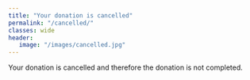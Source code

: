 ```yaml
---
title: "Your donation is cancelled"
permalink: "/cancelled/"
classes: wide
header:
   image: "/images/cancelled.jpg"
---
```


Your donation is cancelled and therefore the donation is not completed.